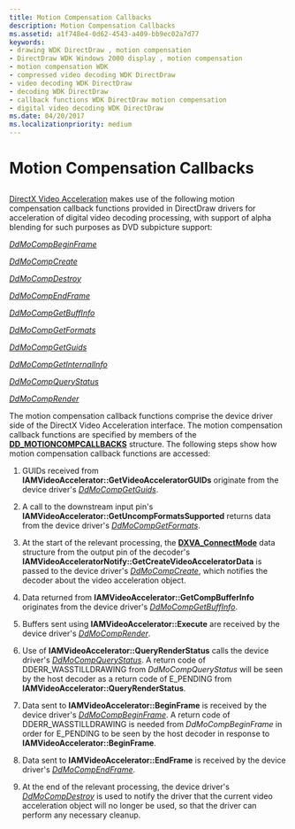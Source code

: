 ```yaml
---
title: Motion Compensation Callbacks
description: Motion Compensation Callbacks
ms.assetid: a1f748e4-0d62-4543-a409-bb9ec02a7d77
keywords:
- drawing WDK DirectDraw , motion compensation
- DirectDraw WDK Windows 2000 display , motion compensation
- motion compensation WDK
- compressed video decoding WDK DirectDraw
- video decoding WDK DirectDraw
- decoding WDK DirectDraw
- callback functions WDK DirectDraw motion compensation
- digital video decoding WDK DirectDraw
ms.date: 04/20/2017
ms.localizationpriority: medium
---
```


# Motion Compensation Callbacks


## <span id="ddk_motion_compensation_callbacks_gg"></span><span id="DDK_MOTION_COMPENSATION_CALLBACKS_GG"></span>


[DirectX Video Acceleration](directx-video-acceleration.md) makes use of the following motion compensation callback functions provided in DirectDraw drivers for acceleration of digital video decoding processing, with support of alpha blending for such purposes as DVD subpicture support:

[*DdMoCompBeginFrame*](/windows/desktop/api/ddrawint/nc-ddrawint-pdd_mocompcb_beginframe)

[*DdMoCompCreate*](/windows/desktop/api/ddrawint/nc-ddrawint-pdd_mocompcb_create)

[*DdMoCompDestroy*](/windows/desktop/api/ddrawint/nc-ddrawint-pdd_mocompcb_destroy)

[*DdMoCompEndFrame*](/windows/desktop/api/ddrawint/nc-ddrawint-pdd_mocompcb_endframe)

[*DdMoCompGetBuffInfo*](/windows/desktop/api/ddrawint/nc-ddrawint-pdd_mocompcb_getcompbuffinfo)

[*DdMoCompGetFormats*](/windows/desktop/api/ddrawint/nc-ddrawint-pdd_mocompcb_getformats)

[*DdMoCompGetGuids*](/windows/desktop/api/ddrawint/nc-ddrawint-pdd_mocompcb_getguids)

[*DdMoCompGetInternalInfo*](/windows/desktop/api/ddrawint/nc-ddrawint-pdd_mocompcb_getinternalinfo)

[*DdMoCompQueryStatus*](/windows/desktop/api/ddrawint/nc-ddrawint-pdd_mocompcb_querystatus)

[*DdMoCompRender*](/windows/desktop/api/ddrawint/nc-ddrawint-pdd_mocompcb_render)

The motion compensation callback functions comprise the device driver side of the DirectX Video Acceleration interface. The motion compensation callback functions are specified by members of the [**DD\_MOTIONCOMPCALLBACKS**](/windows/desktop/api/ddrawint/ns-ddrawint-dd_motioncompcallbacks) structure. The following steps show how motion compensation callback functions are accessed:

1.  GUIDs received from **IAMVideoAccelerator::GetVideoAcceleratorGUIDs** originate from the device driver's [*DdMoCompGetGuids*](/windows/desktop/api/ddrawint/nc-ddrawint-pdd_mocompcb_getguids).

2.  A call to the downstream input pin's **IAMVideoAccelerator::GetUncompFormatsSupported** returns data from the device driver's [*DdMoCompGetFormats*](/windows/desktop/api/ddrawint/nc-ddrawint-pdd_mocompcb_getformats).

3.  At the start of the relevant processing, the [**DXVA\_ConnectMode**](/windows-hardware/drivers/ddi/dxva/ns-dxva-_dxva_connectmode) data structure from the output pin of the decoder's **IAMVideoAcceleratorNotify::GetCreateVideoAcceleratorData** is passed to the device driver's [*DdMoCompCreate*](/windows/desktop/api/ddrawint/nc-ddrawint-pdd_mocompcb_create), which notifies the decoder about the video acceleration object.

4.  Data returned from **IAMVideoAccelerator::GetCompBufferInfo** originates from the device driver's [*DdMoCompGetBuffInfo*](/windows/desktop/api/ddrawint/nc-ddrawint-pdd_mocompcb_getcompbuffinfo).

5.  Buffers sent using **IAMVideoAccelerator::Execute** are received by the device driver's [*DdMoCompRender*](/windows/desktop/api/ddrawint/nc-ddrawint-pdd_mocompcb_render).

6.  Use of **IAMVideoAccelerator::QueryRenderStatus** calls the device driver's [*DdMoCompQueryStatus*](/windows/desktop/api/ddrawint/nc-ddrawint-pdd_mocompcb_querystatus). A return code of DDERR\_WASSTILLDRAWING from *DdMoCompQueryStatus* will be seen by the host decoder as a return code of E\_PENDING from **IAMVideoAccelerator::QueryRenderStatus**.

7.  Data sent to **IAMVideoAccelerator::BeginFrame** is received by the device driver's [*DdMoCompBeginFrame*](/windows/desktop/api/ddrawint/nc-ddrawint-pdd_mocompcb_beginframe). A return code of DDERR\_WASSTILLDRAWING is needed from *DdMoCompBeginFrame* in order for E\_PENDING to be seen by the host decoder in response to **IAMVideoAccelerator::BeginFrame**.

8.  Data sent to **IAMVideoAccelerator::EndFrame** is received by the device driver's [*DdMoCompEndFrame*](/windows/desktop/api/ddrawint/nc-ddrawint-pdd_mocompcb_endframe).

9.  At the end of the relevant processing, the device driver's [*DdMoCompDestroy*](/windows/desktop/api/ddrawint/nc-ddrawint-pdd_mocompcb_destroy) is used to notify the driver that the current video acceleration object will no longer be used, so that the driver can perform any necessary cleanup.

 

